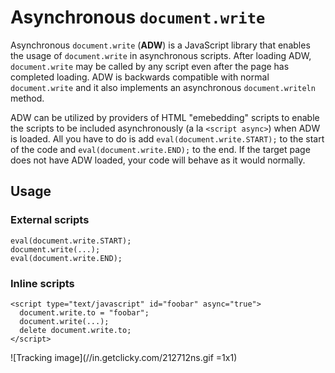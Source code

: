 Asynchronous `document.write`
===========================

Asynchronous `document.write` (**ADW**) is a JavaScript library that enables the usage
of `document.write` in asynchronous scripts. After loading ADW, `document.write` may
be called by any script even after the page has completed loading. ADW is backwards
compatible with normal `document.write` and it also implements an asynchronous
`document.writeln` method.

ADW can be utilized by providers of HTML "emebedding" scripts to enable the scripts to
be included asynchronously (a la `<script async>`) when ADW is loaded. All you have to
do is add `eval(document.write.START);` to the start of the code and
`eval(document.write.END);` to the end. If the target page does not have ADW loaded,
your code will behave as it would normally.

Usage
-----

### External scripts

    eval(document.write.START);
    document.write(...);
    eval(document.write.END);


### Inline scripts

    <script type="text/javascript" id="foobar" async="true">
      document.write.to = "foobar";
      document.write(...);
      delete document.write.to;
    </script>



![Tracking image](//in.getclicky.com/212712ns.gif =1x1)
